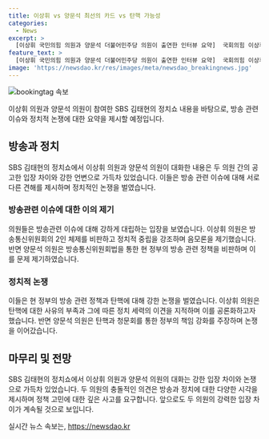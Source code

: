 ```yaml
---
title: 이상휘 vs 양문석 최선의 카드 vs 탄핵 가능성
categories:
  - News
excerpt: >
  [이상휘 국민의힘 의원과 양문석 더불어민주당 의원이 출연한 인터뷰 요약]  국회의힘 이상휘 의원과 더불어민주당 양문석 의원이 출연한 SBS 김태현의 정치쇼 인터뷰에서 이상휘 의원은 방통위원장 탄핵과 관련하여 정치적 중립을 강조하고, 양문석 의원은 방송통신위원회법을 통한 방송 장악 문제를 지적했습니다. 두 의원은 이진숙 전 MBC 사장의 방송 경험을 언급하며 각각의 입장을 피력하는 동안, 토론은 갈등으로 이어졌습니다. 탄핵 청원 및 청문회 가능성에 대해 논의되었지만, 의견이 엇갈렸고 과거 과포적인 사례들을 예시로 언급하는 등의 토론이 진행되었습니다. 각자의 입장을 냈으나 논쟁은 날카로운 톤을 띄었고 중재자의 개입으로 인터뷰가 마무리되었습니다.
feature_text: >
  [이상휘 국민의힘 의원과 양문석 더불어민주당 의원이 출연한 인터뷰 요약]  국회의힘 이상휘 의원과 더불어민주당 양문석 의원이 출연한 SBS 김태현의 정치쇼 인터뷰에서 이상휘 의원은 방통위원장 탄핵과 관련하여 정치적 중립을 강조하고, 양문석 의원은 방송통신위원회법을 통한 방송 장악 문제를 지적했습니다. 두 의원은 이진숙 전 MBC 사장의 방송 경험을 언급하며 각각의 입장을 피력하는 동안, 토론은 갈등으로 이어졌습니다. 탄핵 청원 및 청문회 가능성에 대해 논의되었지만, 의견이 엇갈렸고 과거 과포적인 사례들을 예시로 언급하는 등의 토론이 진행되었습니다. 각자의 입장을 냈으나 논쟁은 날카로운 톤을 띄었고 중재자의 개입으로 인터뷰가 마무리되었습니다.
image: 'https://newsdao.kr/res/images/meta/newsdao_breakingnews.jpg'
---
```


<p><img src="https://newsdao.kr/res/images/meta/newsdao_breakingnews.jpg" alt="bookingtag 속보" /></p>

<p>이상휘 의원과 양문석 의원이 참여한 SBS 김태현의 정치쇼 내용을 바탕으로, 방송 관련 이슈와 정치적 논쟁에 대한 요약을 제시할 예정입니다.</p>

<h2>방송과 정치</h2>

<p>SBS 김태현의 정치쇼에서 이상휘 의원과 양문석 의원이 대화한 내용은 두 의원 간의 공고한 입장 차이와 강한 언변으로 가득차 있었습니다. 이들은 방송 관련 이슈에 대해 서로 다른 견해를 제시하며 정치적인 논쟁을 벌였습니다.</p>

<h3>방송관련 이슈에 대한 이의 제기</h3>

<p>의원들은 방송관련 이슈에 대해 강하게 대립하는 입장을 보였습니다. 이상휘 의원은 방송통신위원회의 2인 체제를 비판하고 정치적 중립을 강조하며 음모론을 제기했습니다. 반면 양문석 의원은 방송통신위원회법을 통한 현 정부의 방송 관련 정책을 비판하며 이를 문제 제기하였습니다.</p>

<h3>정치적 논쟁</h3>

<p>이들은 현 정부의 방송 관련 정책과 탄핵에 대해 강한 논쟁을 벌였습니다. 이상휘 의원은 탄핵에 대한 사유의 부족과 그에 따른 정치 세력의 이견을 지적하며 이를 공론화하고자 했습니다. 반면 양문석 의원은 탄핵과 청문회를 통한 정부의 책임 강화를 주장하며 논쟁을 이어갔습니다.</p>

<h2>마무리 및 전망</h2>

<p>SBS 김태현의 정치쇼에서 이상휘 의원과 양문석 의원의 대화는 강한 입장 차이와 논쟁으로 가득차 있었습니다. 두 의원의 충돌적인 의견은 방송과 정치에 대한 다양한 시각을 제시하며 정책 고민에 대한 깊은 사고를 요구합니다. 앞으로도 두 의원의 강력한 입장 차이가 계속될 것으로 보입니다.</p>
실시간 뉴스 속보는, <a href="https://newsdao.kr" rel="dofollow">https://newsdao.kr</a>


